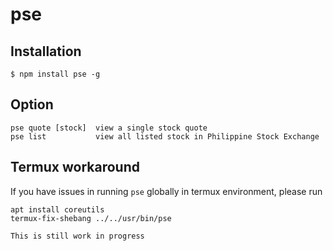 # pse

## Installation
    $ npm install pse -g

## Option
```
pse quote [stock]  view a single stock quote
pse list           view all listed stock in Philippine Stock Exchange
```
## Termux workaround
If you have issues in running `pse` globally in termux environment, please run
```
apt install coreutils
termux-fix-shebang ../../usr/bin/pse

This is still work in progress
